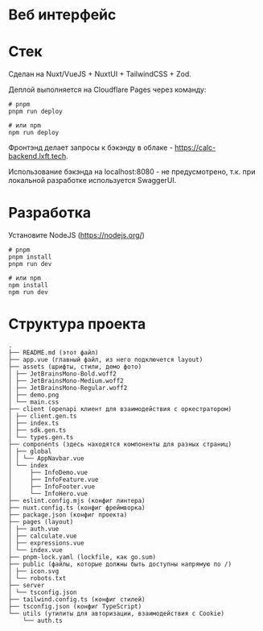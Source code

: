 # Веб интерфейс

# Стек
Сделан на Nuxt/VueJS + NuxtUI + TailwindCSS + Zod.

Деплой выполняется на Cloudflare Pages через команду:
```shell
# pnpm
pnpm run deploy

# или npm
npm run deploy
```

Фронтэнд делает запросы к бэкэнду в облаке - https://calc-backend.lxft.tech.

Использование бэкэнда на localhost:8080 - не предусмотрено, т.к. при локальной разработке используется SwaggerUI.

# Разработка
Установите NodeJS (https://nodejs.org/)
```shell
# pnpm
pnpm install
pnpm run dev

# или npm
npm install
npm run dev
```

# Структура проекта
```shell
.
├── README.md (этот файл)
├── app.vue (главный файл, из него подключется layout)
├── assets (шрифты, стили, демо фото)
│ ├── JetBrainsMono-Bold.woff2
│ ├── JetBrainsMono-Medium.woff2
│ ├── JetBrainsMono-Regular.woff2
│ ├── demo.png
│ └── main.css
├── client (openapi клиент для взаимодействия с оркестратором)
│ ├── client.gen.ts
│ ├── index.ts
│ ├── sdk.gen.ts
│ └── types.gen.ts
├── components (здесь находятся компоненты для разных страниц)
│ ├── global
│ │ └── AppNavbar.vue
│ └── index
│     ├── InfoDemo.vue
│     ├── InfoFeature.vue
│     ├── InfoFooter.vue
│     └── InfoHero.vue
├── eslint.config.mjs (конфиг линтера)
├── nuxt.config.ts (конфиг фреймворка)
├── package.json (конфиг проекта)
├── pages (layout)
│ ├── auth.vue
│ ├── calculate.vue
│ ├── expressions.vue
│ └── index.vue
├── pnpm-lock.yaml (lockfile, как go.sum)
├── public (файлы, которые должны быть доступны напрямую по /)
│ ├── icon.svg
│ └── robots.txt
├── server
│ └── tsconfig.json
├── tailwind.config.ts (конфиг стилей)
├── tsconfig.json (конфиг TypeScript)
└── utils (утилиты для авторизации, взаимодействия с Cookie)
    └── auth.ts
```
